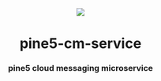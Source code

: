 <div align="center">
    <img src="https://gitlab.com/x7Gv/pine5-cm-service/-/raw/dev/images/pine5_banner.png?inline=false"/>
    <h1>pine5-cm-service</h1>
    <h3>pine5 cloud messaging microservice</h3>
</div>
